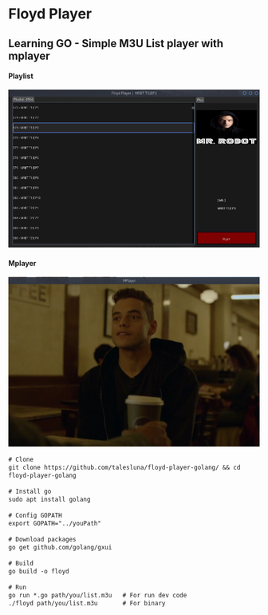 # Floyd Player 
## Learning GO - Simple M3U List player with mplayer

#### Playlist 
![Playlist](screenshots/floyd.png?raw=true)
#### Mplayer 
![mplayer](screenshots/mplayer.png?raw=true)

```
# Clone
git clone https://github.com/talesluna/floyd-player-golang/ && cd floyd-player-golang

# Install go
sudo apt install golang

# Config GOPATH
export GOPATH="../youPath"

# Download packages
go get github.com/golang/gxui

# Build
go build -o floyd

# Run 
go run *.go path/you/list.m3u   # For run dev code
./floyd path/you/list.m3u       # For binary

```
